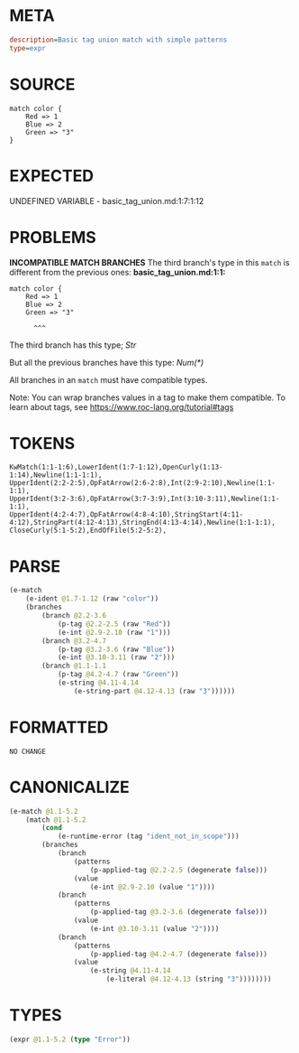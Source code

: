 # META
~~~ini
description=Basic tag union match with simple patterns
type=expr
~~~
# SOURCE
~~~roc
match color {
	Red => 1
	Blue => 2
	Green => "3"
}
~~~
# EXPECTED
UNDEFINED VARIABLE - basic_tag_union.md:1:7:1:12
# PROBLEMS
**INCOMPATIBLE MATCH BRANCHES**
The third branch's type in this `match` is different from the previous ones:
**basic_tag_union.md:1:1:**
```roc
match color {
	Red => 1
	Blue => 2
	Green => "3"
```
          ^^^

The third branch has this type;
    _Str_

But all the previous branches have this type:
    _Num(*)_

All branches in an `match` must have compatible types.

Note: You can wrap branches values in a tag to make them compatible.
To learn about tags, see <https://www.roc-lang.org/tutorial#tags>

# TOKENS
~~~zig
KwMatch(1:1-1:6),LowerIdent(1:7-1:12),OpenCurly(1:13-1:14),Newline(1:1-1:1),
UpperIdent(2:2-2:5),OpFatArrow(2:6-2:8),Int(2:9-2:10),Newline(1:1-1:1),
UpperIdent(3:2-3:6),OpFatArrow(3:7-3:9),Int(3:10-3:11),Newline(1:1-1:1),
UpperIdent(4:2-4:7),OpFatArrow(4:8-4:10),StringStart(4:11-4:12),StringPart(4:12-4:13),StringEnd(4:13-4:14),Newline(1:1-1:1),
CloseCurly(5:1-5:2),EndOfFile(5:2-5:2),
~~~
# PARSE
~~~clojure
(e-match
	(e-ident @1.7-1.12 (raw "color"))
	(branches
		(branch @2.2-3.6
			(p-tag @2.2-2.5 (raw "Red"))
			(e-int @2.9-2.10 (raw "1")))
		(branch @3.2-4.7
			(p-tag @3.2-3.6 (raw "Blue"))
			(e-int @3.10-3.11 (raw "2")))
		(branch @1.1-1.1
			(p-tag @4.2-4.7 (raw "Green"))
			(e-string @4.11-4.14
				(e-string-part @4.12-4.13 (raw "3"))))))
~~~
# FORMATTED
~~~roc
NO CHANGE
~~~
# CANONICALIZE
~~~clojure
(e-match @1.1-5.2
	(match @1.1-5.2
		(cond
			(e-runtime-error (tag "ident_not_in_scope")))
		(branches
			(branch
				(patterns
					(p-applied-tag @2.2-2.5 (degenerate false)))
				(value
					(e-int @2.9-2.10 (value "1"))))
			(branch
				(patterns
					(p-applied-tag @3.2-3.6 (degenerate false)))
				(value
					(e-int @3.10-3.11 (value "2"))))
			(branch
				(patterns
					(p-applied-tag @4.2-4.7 (degenerate false)))
				(value
					(e-string @4.11-4.14
						(e-literal @4.12-4.13 (string "3"))))))))
~~~
# TYPES
~~~clojure
(expr @1.1-5.2 (type "Error"))
~~~
